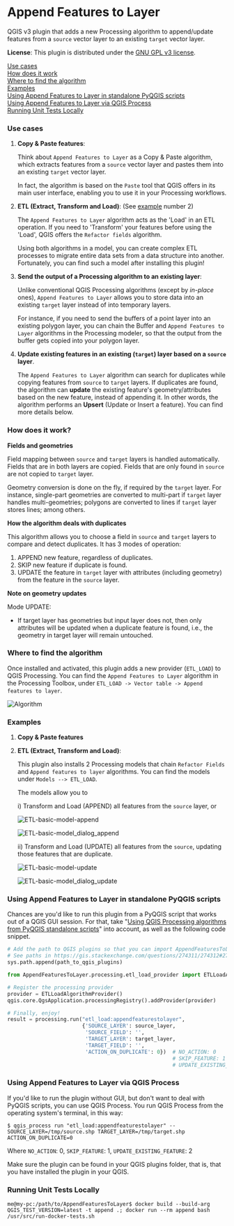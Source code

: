 # Append Features to Layer


QGIS v3 plugin that adds a new Processing algorithm to append/update features from a `source` vector layer to an existing `target` vector layer.

**License**: This plugin is distributed under the [GNU GPL v3 license](https://github.com/gacarrillor/AppendFeaturesToLayer/blob/master/AppendFeaturesToLayer/LICENSE).

  [Use cases](#use-cases)<br>
  [How does it work](#how-does-it-work)<br>
  [Where to find the algorithm](#where-to-find-the-algorithm)<br>
  [Examples](#examples)<br>
  [Using Append Features to Layer in standalone PyQGIS scripts](#using-append-features-to-layer-in-standalone-pyqgis-scripts)<br>
  [Using Append Features to Layer via QGIS Process](#using-append-features-to-layer-via-qgis-process)<br>
  [Running Unit Tests Locally](#running-unit-tests-locally)


### Use cases

 1. **Copy & Paste features**:

    Think about `Append Features to Layer` as a Copy & Paste algorithm, which extracts features from a `source` vector layer and pastes them into an existing `target` vector layer.

    In fact, the algorithm is based on the `Paste` tool that QGIS offers in its main user interface, enabling you to use it in your Processing workflows. 

 2. **ETL (Extract, Transform and Load)**: (See [example](#examples) number 2)
    
    The `Append Features to Layer` algorithm acts as the 'Load' in an ETL operation. If you need to 'Transform' your features before using the 'Load', QGIS offers the `Refactor fields` algorithm. 
    
    Using both algorithms in a model, you can create complex ETL processes to migrate entire data sets from a data structure into another. Fortunately, you can find such a model after installing this plugin!

 3. **Send the output of a Processing algorithm to an existing layer**:

    Unlike conventional QGIS Processing algorithms (except by *in-place* ones), `Append Features to Layer` allows you to store data into an existing `target` layer instead of into temporary layers. 
    
    For instance, if you need to send the buffers of a point layer into an existing polygon layer, you can chain the Buffer and `Append Features to Layer` algorithms in the Processing modeler, so that the output from the buffer gets copied into your polygon layer.    

 4. **Update existing features in an existing (`target`) layer based on a `source` layer**.

    The `Append Features to Layer` algorithm can search for duplicates while copying features from `source` to `target` layers. If duplicates are found, the algorithm can **update** the existing feature's geometry/attributes based on the new feature, instead of appending it. In other words, the algorithm performs an **Upsert** (Update or Insert a feature). You can find more details below.


### How does it work?

**Fields and geometries**

Field mapping between `source` and `target` layers is handled automatically. Fields that are in both layers are copied. Fields that are only found in `source` are not copied to `target` layer.

Geometry conversion is done on the fly, if required by the `target` layer. For instance, single-part geometries are converted to multi-part if `target` layer handles multi-geometries; polygons are converted to lines if `target` layer stores lines; among others.

**How the algorithm deals with duplicates**

This algorithm allows you to choose a field in `source` and `target` layers to compare and detect duplicates. It has 3 modes of operation: 

  1) APPEND new feature, regardless of duplicates.
  2) SKIP new feature if duplicate is found.
  3) UPDATE the feature in `target` layer with attributes (including geometry) from the feature in the `source` layer.

**Note on geometry updates**

Mode UPDATE:
  + If target layer has geometries but input layer does not, then only attributes will be updated when a duplicate feature is found, i.e., the geometry in target layer will remain untouched.

### Where to find the algorithm


Once installed and activated, this plugin adds a new provider (`ETL_LOAD`) to QGIS Processing.
You can find the `Append Features to Layer` algorithm in the Processing Toolbox, under `ETL_LOAD -> Vector table -> Append features to layer`.

![Algorithm][1]

### Examples

1. **Copy & Paste features**

2. **ETL (Extract, Transform and Load)**: 

   This plugin also installs 2 Processing models that chain `Refactor Fields` and `Append features to layer` algorithms. You can find the models under `Models --> ETL_LOAD`. 
   
   The models allow you to 
   
   i) Transform and Load (APPEND) all features from the `source` layer, or
   
      ![ETL-basic-model-append][2]

      ![ETL-basic-model_dialog_append][3]    
   
   ii) Transform and Load (UPDATE) all features from the `source`, updating those features that are duplicate.

      ![ETL-basic-model-update][4]

      ![ETL-basic-model_dialog_update][5]


[1]: https://imgur.com/0xtH0kV.png
[2]: http://downloads.tuxfamily.org/tuxgis/geoblogs/AppendFeaturesToLayer/imgs/append_01.png
[3]: https://imgur.com/032tTlB.png
[4]: http://downloads.tuxfamily.org/tuxgis/geoblogs/AppendFeaturesToLayer/imgs/update_01.png
[5]: https://imgur.com/6P8iSuv.png

### Using Append Features to Layer in standalone PyQGIS scripts

Chances are you'd like to run this plugin from a PyQGIS script that works out of a QGIS GUI session. For that, take "[Using QGIS Processing algorithms from PyQGIS standalone scripts](https://gis.stackexchange.com/questions/279874/using-qgis-processing-algorithms-from-pyqgis-standalone-scripts-outside-of-gui)" into account, as well as the following code snippet.

```python
# Add the path to QGIS plugins so that you can import AppendFeaturesToLayer
# See paths in https://gis.stackexchange.com/questions/274311/274312#274312
sys.path.append(path_to_qgis_plugins)

from AppendFeaturesToLayer.processing.etl_load_provider import ETLLoadAlgorithmProvider

# Register the processing provider
provider = ETLLoadAlgorithmProvider()
qgis.core.QgsApplication.processingRegistry().addProvider(provider)

# Finally, enjoy!
result = processing.run("etl_load:appendfeaturestolayer",
                        {'SOURCE_LAYER': source_layer,
                         'SOURCE_FIELD': '',
                         'TARGET_LAYER': target_layer,
                         'TARGET_FIELD': '',
                         'ACTION_ON_DUPLICATE': 0})  # NO_ACTION: 0
                                                     # SKIP_FEATURE: 1
                                                     # UPDATE_EXISTING_FEATURE: 2
```

### Using Append Features to Layer via QGIS Process

If you'd like to run the plugin without GUI, but don't want to deal with PyQGIS scripts, you can use QGIS Process. You run QGIS Process from the operating system's terminal, in this way:

```$ qgis_process run "etl_load:appendfeaturestolayer" -- SOURCE_LAYER=/tmp/source.shp TARGET_LAYER=/tmp/target.shp ACTION_ON_DUPLICATE=0```

Where `NO_ACTION`: 0, `SKIP_FEATURE`: 1, `UPDATE_EXISTING_FEATURE`: 2

Make sure the plugin can be found in your QGIS plugins folder, that is, that you have installed the plugin in your QGIS.


### Running Unit Tests Locally

`me@my-pc:/path/to/AppendFeaturesToLayer$ docker build --build-arg QGIS_TEST_VERSION=latest -t append .; docker run --rm append bash /usr/src/run-docker-tests.sh`
